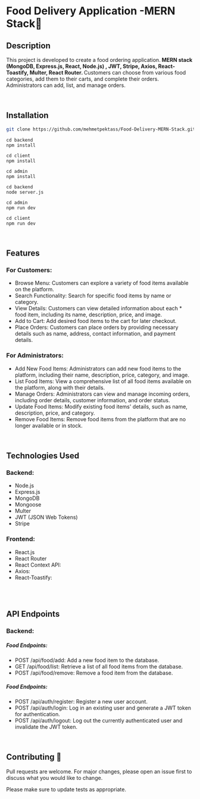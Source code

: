 # Food Delivery Application -MERN Stack🍟

## Description
This project is developed to create a food ordering application.<b> MERN stack (MongoDB, Express.js, React, Node.js) , JWT, Stripe, Axios, React-Toastify, Multer, React Router. </b> Customers can choose from various food categories, add them to their carts, and complete their orders. Administrators can add, list, and manage orders.

<br>

## Installation
```bash
git clone https://github.com/mehmetpektass/Food-Delivery-MERN-Stack.git

```
```
cd backend
npm install

cd client
npm install

cd admin
npm install
```
```
cd backend
node server.js
```
```
cd admin
npm run dev

cd client
npm run dev
```
<br>

## Features
### For Customers:

* Browse Menu: Customers can explore a variety of food items available on the platform.
* Search Functionality: Search for specific food items by name or category.
* View Details: Customers can view detailed information about each * food item, including its name, description, price, and image.
* Add to Cart: Add desired food items to the cart for later checkout.
* Place Orders: Customers can place orders by providing necessary details such as name, address, contact information, and payment details.


### For Administrators:

* Add New Food Items: Administrators can add new food items to the platform, including their name, description, price, category, and image.
* List Food Items: View a comprehensive list of all food items available on the platform, along with their details.
* Manage Orders: Administrators can view and manage incoming orders, including order details, customer information, and order status.
* Update Food Items: Modify existing food items' details, such as name, description, price, and category.
* Remove Food Items: Remove food items from the platform that are no longer available or in stock.

<br>

## Technologies Used
### Backend: 
* Node.js
* Express.js
* MongoDB
* Mongoose
* Multer
* JWT (JSON Web Tokens)
* Stripe

### Frontend: 
* React.js
* React Router
* React Context API: 
* Axios:
* React-Toastify:
<br>

<br>

## API Endpoints
### Backend:
##### Food Endpoints:
* POST /api/food/add: Add a new food item to the database.
* GET /api/food/list: Retrieve a list of all food items from the database.
* POST /api/food/remove: Remove a food item from the database.

##### Food Endpoints:
* POST /api/auth/register: Register a new user account.
* POST /api/auth/login: Log in an existing user and generate a JWT token for authentication.
* POST /api/auth/logout: Log out the currently authenticated user and invalidate the JWT token.



<br>

## Contributing 🚀
Pull requests are welcome. For major changes, please open an issue first to discuss what you would like to change.

Please make sure to update tests as appropriate.



